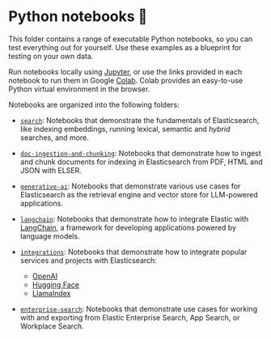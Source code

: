# Python notebooks 📒

This folder contains a range of executable Python notebooks, so you can test everything out for yourself. Use these examples as a blueprint for testing on your own data.

Run notebooks locally using [Jupyter](https://jupyter.org/install), or use the links provided in each notebook to run them in Google [Colab](https://colab.research.google.com).
Colab provides an easy-to-use Python virtual environment in the browser.

Notebooks are organized into the following folders:

- [`search`](./search/): Notebooks that demonstrate the fundamentals of Elasticsearch, like indexing embeddings, running lexical, semantic and _hybrid_ searches, and more.

- [`doc-ingestion-and-chunking`](./ingestion-and-chunking/): Notebooks that demonstrate how to ingest and chunk documents for indexing in Elasticsearch from PDF, HTML and JSON with ELSER.

- [`generative-ai`](./generative-ai/): Notebooks that demonstrate various use cases for Elasticsearch as the retrieval engine and vector store for LLM-powered applications.

- [`langchain`](./langchain/): Notebooks that demonstrate how to integrate Elastic with [LangChain](https://langchain-langchain.vercel.app/docs/get_started/introduction.html), a framework for developing applications powered by language models.

- [`integrations`](./integrations/): Notebooks that demonstrate how to integrate popular services and projects with Elasticsearch:

  - [OpenAI](./integrations/openai)
  - [Hugging Face](./integrations/hugging-face)
  - [LlamaIndex](./integrations/llama-index)

- [`enterprise-search`](./enterprise-search/): Notebooks that demonstrate use cases for working with and exporting from Elastic Enterprise Search, App Search, or Workplace Search.
